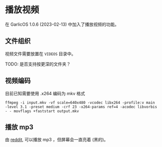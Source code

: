 # 播放视频

在 GarlicOS 1.0.6 (2023-02-13) 中加入了播放视频的功能。

## 文件组织

视频文件需要放置在 `VIDEOS` 目录中。

TODO: 是否支持按更深的文件夹？

## 视频编码

目前已知需要使用 .x264 编码为 mkv 格式

```
ffmpeg -i input.mkv -vf scale=640x480 -vcodec libx264 -profile:v main -level 3.1 -preset medium -crf 23 -x264-params ref=4 -acodec libvorbis - - movflags +faststart output.mkv
```

## 播放 mp3

由 [reddit](https://www.reddit.com/r/RG35XX/comments/112ahwb/galicos_can_play_mp3_now_but_the_screen_its/), 可以播放 mp3 ，但屏幕会一直亮着 (黑的)。

